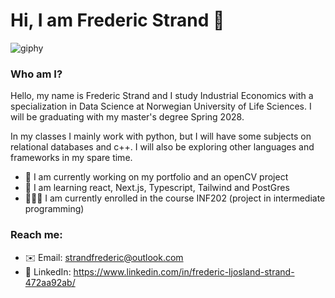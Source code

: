 # Hi, I am Frederic Strand 👋
![giphy](https://github.com/user-attachments/assets/f4b2b4a4-ec0e-40f6-a36a-e1824b8856a7)

### Who am I?
Hello, my name is Frederic Strand and I study Industrial Economics with a specialization in Data Science at Norwegian University of Life Sciences. I will be graduating with my master's degree Spring 2028.

In my classes I mainly work with python, but I will have some subjects on relational databases and c++. I will also be exploring other languages and frameworks in my spare time. 

- 💼 I am currently working on my portfolio and an openCV project
- 📗 I am learning react, Next.js, Typescript, Tailwind and PostGres
- 👨🏻‍💻 I am currently enrolled in the course INF202 (project in intermediate programming)

### Reach me:
- ✉️ Email: strandfrederic@outlook.com
- 📱 LinkedIn: https://www.linkedin.com/in/frederic-ljosland-strand-472aa92ab/


